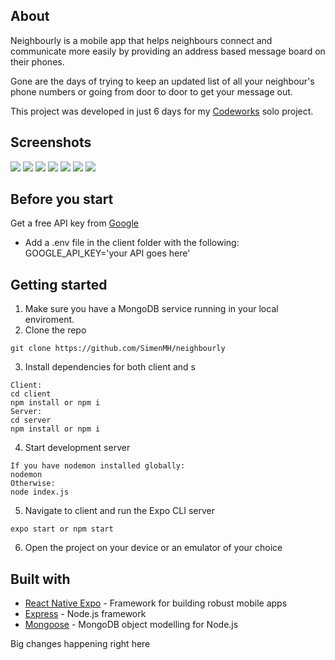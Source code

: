 ## About

Neighbourly is a mobile app that helps neighbours connect and communicate more easily by providing an address based message board on their phones.

Gone are the days of trying to keep an updated list of all your neighbour's phone numbers or going from door to door to get your message out. 

This project was developed in just 6 days for my [Codeworks](https://codeworks.me/) solo project.



## Screenshots

![](https://i.imgur.com/iWViYDK.jpg)  ![](https://i.imgur.com/LO7TsR8.jpg)  ![](https://i.imgur.com/EEoi0YM.jpg)  ![](https://i.imgur.com/4tqQmu0.jpg)  ![](https://i.imgur.com/BLZdD2A.jpg)  ![](https://i.imgur.com/q1vy656.jpg)  ![](https://i.imgur.com/3WesH9y.jpg)

## Before you start

Get a free API key from [Google](https://developers.google.com/maps/documentation/javascript/get-api-key)

- Add a .env file in the client folder with the following:
GOOGLE_API_KEY='your API goes here'

## Getting started

1. Make sure you have a MongoDB service running in your local enviroment.
2. Clone the repo

```
git clone https://github.com/SimenMH/neighbourly
```

3. Install dependencies for both client and s

```
Client:
cd client
npm install or npm i
Server:
cd server
npm install or npm i
```

4. Start development server

```
If you have nodemon installed globally:
nodemon
Otherwise:
node index.js
```

5. Navigate to client and run the Expo CLI server

```
expo start or npm start
```

6. Open the project on your device or an emulator of your choice




## Built with

* [React Native Expo](https://expo.io/) - Framework for building robust mobile apps
* [Express](https://expressjs.com) - Node.js framework
* [Mongoose](https://mongoosejs.com) - MongoDB object modelling for Node.js

Big changes happening right here

